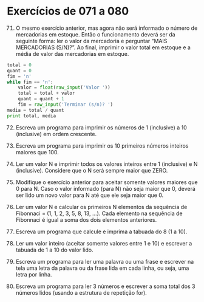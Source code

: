 # Exercícios de 071 a 080

71. O mesmo exercício anterior, mas agora não será informado o número de mercadorias em estoque. Então o funcionamento deverá ser da seguinte forma: ler o valor da mercadoria e perguntar “MAIS MERCADORIAS (S/N)?”. Ao final, imprimir o valor total em estoque e a média de valor das mercadorias em estoque.

```python
total = 0
quant = 0
fim = 'n'
while fim == 'n':
    valor = float(raw_input('Valor '))
    total = total + valor
    quant = quant + 1
    fim = raw_input('Terminar (s/n)? ')
media = total / quant
print total, media
```

72. Escreva um programa para imprimir os números de 1 (inclusive) a 10 (inclusive) em ordem crescente.

73. Escreva um programa para imprimir os 10 primeiros números inteiros maiores que 100.

74. Ler um valor N e imprimir todos os valores inteiros entre 1 (inclusive) e N (inclusive). Considere que o N será sempre maior que ZERO.

75. Modifique o exercício anterior para aceitar somente valores maiores que 0 para N. Caso o valor informado (para N) não seja maior que 0, deverá ser lido um novo valor para N até que ele seja maior que 0.

76. Ler um valor N e calcular os primeiros N elementos da sequência de Fibonnaci = (1, 1, 2, 3, 5, 8, 13, …). Cada elemento na sequência de Fibonnaci é igual a soma dos dois elementos anteriores.

77. Escreva um programa que calcule e imprima a tabuada do 8 (1 a 10).

78. Ler um valor inteiro (aceitar somente valores entre 1 e 10) e escrever a tabuada de 1 a 10 do valor lido.

79. Escreva um programa para ler uma palavra ou uma frase e escrever na tela uma letra da palavra ou da frase lida em cada linha, ou seja, uma letra por linha.

80. Escreva um programa para ler 3 números e escrever a soma total dos 3 números lidos (usando a estrutura de repetição for).
